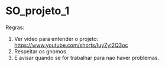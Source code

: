 # SO_projeto_1

Regras:
1) Ver video para entender o projeto:
    https://www.youtube.com/shorts/IuyZyl2Q3oc
2) Respeitar os gnomos
3) E avisar quando se for trabalhar para nao haver problemas.
